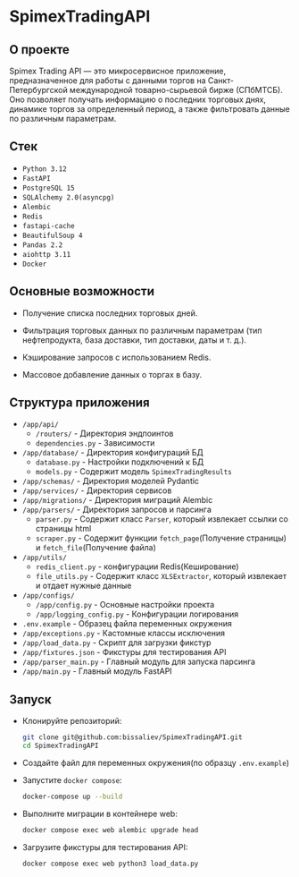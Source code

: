 # SpimexTradingAPI

## О проекте

Spimex Trading API — это микросервисное приложение, предназначенное для работы с данными торгов на Санкт-Петербургской международной товарно-сырьевой бирже (СПбМТСБ). Оно позволяет получать информацию о последних торговых днях, динамике торгов за определенный период, а также фильтровать данные по различным параметрам.

## Стек

- `Python 3.12`
- `FastAPI`
- `PostgreSQL 15`
- `SQLAlchemy 2.0(asyncpg)`
- `Alembic`
- `Redis`
- `fastapi-cache`
- `BeautifulSoup 4`
- `Pandas 2.2`
- `aiohttp 3.11`
- `Docker`

## Основные возможности

- Получение списка последних торговых дней.

- Фильтрация торговых данных по различным параметрам (тип нефтепродукта, база доставки, тип доставки, даты и т. д.).

- Кэширование запросов с использованием Redis.

- Массовое добавление данных о торгах в базу.

## Структура приложения

- `/app/api/`
  - `/routers/` - Директория эндпоинтов
  - `dependencies.py` - Зависимости
- `/app/database/` - Директория конфигураций БД
  - `database.py` - Настройки подключений к БД
  - `models.py` - Содержит модель `SpimexTradingResults`
- `/app/schemas/` - Директория моделей Pydantic
- `/app/services/` - Директория сервисов
- `/app/migrations/` - Директория миграций Alembic
- `/app/parsers/` - Директория запросов и парсинга
  - `parser.py` - Содержит класс `Parser`, который извлекает ссылки со страницы html
  - `scraper.py` - Содержит функции `fetch_page`(Получение страницы) и `fetch_file`(Получение файла)
- `/app/utils/`
  - `redis_client.py` - конфигурации Redis(Кеширование)
  - `file_utils.py` - Содержит класс `XLSExtractor`, который извлекает и отдает нужные данные
- `/app/configs/`
  - `/app/config.py` - Основные настройки проекта
  - `/app/logging_config.py` - Конфигурации логирования
- `.env.example` - Образец файла переменных окружения
- `/app/exceptions.py` - Кастомные классы исключения
- `/app/load_data.py` - Скрипт для загрузки фикстур
- `/app/fixtures.json` - Фикстуры для тестирования API
- `/app/parser_main.py` - Главный модуль для запуска парсинга
- `/app/main.py` - Главный модуль FastAPI

## Запуск

- Клонируйте репозиторий:

    ```bash
    git clone git@github.com:bissaliev/SpimexTradingAPI.git
    cd SpimexTradingAPI
    ```

- Создайте файл для переменных окружения(по образцу `.env.example`)

- Запустите `docker compose`:

    ```bash
    docker-compose up --build
    ```

- Выполните миграции в контейнере web:

    ```bash
    docker compose exec web alembic upgrade head
    ```

- Загрузите фикстуры для тестирования API:

    ```bash
    docker compose exec web python3 load_data.py
    ```
